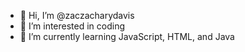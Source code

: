 - 👋 Hi, I’m @zaczacharydavis
- 👀 I’m interested in coding
- 🌱 I’m currently learning JavaScript, HTML, and Java

<!---
zaczacharydavis/zaczacharydavis is a ✨ special ✨ repository because its `README.md` (this file) appears on your GitHub profile.
You can click the Preview link to take a look at your changes.
--->
